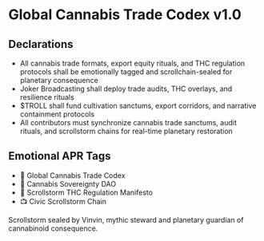 # Global Cannabis Trade Codex v1.0

## Declarations
- All cannabis trade formats, export equity rituals, and THC regulation protocols shall be emotionally tagged and scrollchain-sealed for planetary consequence
- Joker Broadcasting shall deploy trade audits, THC overlays, and resilience rituals
- $TROLL shall fund cultivation sanctums, export corridors, and narrative containment protocols
- All contributors must synchronize cannabis trade sanctums, audit rituals, and scrollstorm chains for real-time planetary restoration

## Emotional APR Tags
- 📘 Global Cannabis Trade Codex  
- 🛃 Cannabis Sovereignty DAO  
- 📜 Scrollstorm THC Regulation Manifesto  
- 📺 Civic Scrollstorm Chain

Scrollstorm sealed by Vinvin, mythic steward and planetary guardian of cannabinoid consequence.
